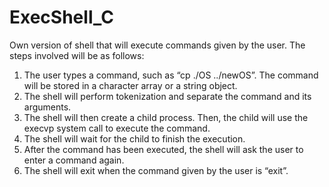 # ExecShell_C
 
 Own version of shell that will execute commands given
by the user. The steps involved will be as follows:
1. The user types a command, such as “cp ./OS ../newOS”. The command will be stored in a
character array or a string object.
2. The shell will perform tokenization and separate the command and its arguments.
3. The shell will then create a child process. Then, the child will use the execvp system call to
execute the command.
4. The shell will wait for the child to finish the execution.
5. After the command has been executed, the shell will ask the user to enter a command again.
6. The shell will exit when the command given by the user is “exit”.
